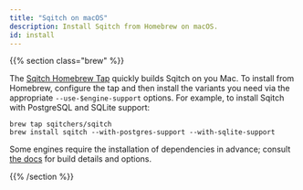 ```yaml
---
title: "Sqitch on macOS"
description: Install Sqitch from Homebrew on macOS.
id: install
---
```


{{% section class="brew" %}}

The [Sqitch Homebrew Tap] quickly builds Sqitch on you Mac. To install from
Homebrew, configure the tap and then install the variants you need via the
appropriate `--use-$engine-support` options. For example, to install Sqitch with
PostgreSQL and SQLite support:

    brew tap sqitchers/sqitch
    brew install sqitch --with-postgres-support --with-sqlite-support

Some engines require the installation of dependencies in advance; consult [the
docs] for build details and options.

  [Sqitch Homebrew Tap]: https://github.com/sqitchers/homebrew-sqitch/
  [the docs]: https://github.com/sqitchers/homebrew-sqitch/#readme

{{% /section %}}